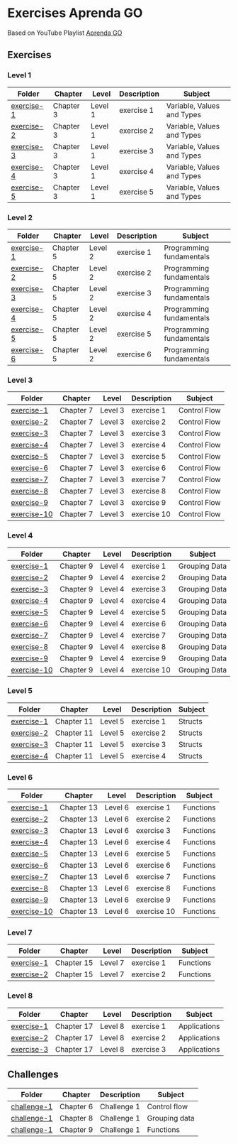 # Exercises Aprenda GO

Based on YouTube Playlist [Aprenda GO](https://www.youtube.com/playlist?list=PLCKpcjBB_VlBsxJ9IseNxFllf-UFEXOdg)

## Exercises

### Level 1

| Folder                                                                                                                        | Chapter   | Level   | Description | Subject                    |
| ----------------------------------------------------------------------------------------------------------------------------- | --------- | ------- | ----------- | -------------------------- |
| [exercise-1](https://github.com/androdri1998/practice-go/tree/main/exercises-aprenda-go/level-1/chapter-3/exercise-1/main.go) | Chapter 3 | Level 1 | exercise 1  | Variable, Values and Types |
| [exercise-2](https://github.com/androdri1998/practice-go/tree/main/exercises-aprenda-go/level-1/chapter-3/exercise-2/main.go) | Chapter 3 | Level 1 | exercise 2  | Variable, Values and Types |
| [exercise-3](https://github.com/androdri1998/practice-go/tree/main/exercises-aprenda-go/level-1/chapter-3/exercise-3/main.go) | Chapter 3 | Level 1 | exercise 3  | Variable, Values and Types |
| [exercise-4](https://github.com/androdri1998/practice-go/tree/main/exercises-aprenda-go/level-1/chapter-3/exercise-4/main.go) | Chapter 3 | Level 1 | exercise 4  | Variable, Values and Types |
| [exercise-5](https://github.com/androdri1998/practice-go/tree/main/exercises-aprenda-go/level-1/chapter-3/exercise-5/main.go) | Chapter 3 | Level 1 | exercise 5  | Variable, Values and Types |

### Level 2

| Folder                                                                                                                        | Chapter   | Level   | Description | Subject                  |
| ----------------------------------------------------------------------------------------------------------------------------- | --------- | ------- | ----------- | ------------------------ |
| [exercise-1](https://github.com/androdri1998/practice-go/tree/main/exercises-aprenda-go/level-2/chapter-5/exercise-1/main.go) | Chapter 5 | Level 2 | exercise 1  | Programming fundamentals |
| [exercise-2](https://github.com/androdri1998/practice-go/tree/main/exercises-aprenda-go/level-2/chapter-5/exercise-2/main.go) | Chapter 5 | Level 2 | exercise 2  | Programming fundamentals |
| [exercise-3](https://github.com/androdri1998/practice-go/tree/main/exercises-aprenda-go/level-2/chapter-5/exercise-3/main.go) | Chapter 5 | Level 2 | exercise 3  | Programming fundamentals |
| [exercise-4](https://github.com/androdri1998/practice-go/tree/main/exercises-aprenda-go/level-2/chapter-5/exercise-4/main.go) | Chapter 5 | Level 2 | exercise 4  | Programming fundamentals |
| [exercise-5](https://github.com/androdri1998/practice-go/tree/main/exercises-aprenda-go/level-2/chapter-5/exercise-5/main.go) | Chapter 5 | Level 2 | exercise 5  | Programming fundamentals |
| [exercise-6](https://github.com/androdri1998/practice-go/tree/main/exercises-aprenda-go/level-2/chapter-5/exercise-6/main.go) | Chapter 5 | Level 2 | exercise 6  | Programming fundamentals |

### Level 3

| Folder                                                                                                                          | Chapter   | Level   | Description | Subject      |
| ------------------------------------------------------------------------------------------------------------------------------- | --------- | ------- | ----------- | ------------ |
| [exercise-1](https://github.com/androdri1998/practice-go/tree/main/exercises-aprenda-go/level-3/chapter-7/exercise-1/main.go)   | Chapter 7 | Level 3 | exercise 1  | Control Flow |
| [exercise-2](https://github.com/androdri1998/practice-go/tree/main/exercises-aprenda-go/level-3/chapter-7/exercise-2/main.go)   | Chapter 7 | Level 3 | exercise 2  | Control Flow |
| [exercise-3](https://github.com/androdri1998/practice-go/tree/main/exercises-aprenda-go/level-3/chapter-7/exercise-3/main.go)   | Chapter 7 | Level 3 | exercise 3  | Control Flow |
| [exercise-4](https://github.com/androdri1998/practice-go/tree/main/exercises-aprenda-go/level-3/chapter-7/exercise-4/main.go)   | Chapter 7 | Level 3 | exercise 4  | Control Flow |
| [exercise-5](https://github.com/androdri1998/practice-go/tree/main/exercises-aprenda-go/level-3/chapter-7/exercise-5/main.go)   | Chapter 7 | Level 3 | exercise 5  | Control Flow |
| [exercise-6](https://github.com/androdri1998/practice-go/tree/main/exercises-aprenda-go/level-3/chapter-7/exercise-6/main.go)   | Chapter 7 | Level 3 | exercise 6  | Control Flow |
| [exercise-7](https://github.com/androdri1998/practice-go/tree/main/exercises-aprenda-go/level-3/chapter-7/exercise-7/main.go)   | Chapter 7 | Level 3 | exercise 7  | Control Flow |
| [exercise-8](https://github.com/androdri1998/practice-go/tree/main/exercises-aprenda-go/level-3/chapter-7/exercise-8/main.go)   | Chapter 7 | Level 3 | exercise 8  | Control Flow |
| [exercise-9](https://github.com/androdri1998/practice-go/tree/main/exercises-aprenda-go/level-3/chapter-7/exercise-9/main.go)   | Chapter 7 | Level 3 | exercise 9  | Control Flow |
| [exercise-10](https://github.com/androdri1998/practice-go/tree/main/exercises-aprenda-go/level-3/chapter-7/exercise-10/main.go) | Chapter 7 | Level 3 | exercise 10 | Control Flow |

### Level 4

| Folder                                                                                                                          | Chapter   | Level   | Description | Subject       |
| ------------------------------------------------------------------------------------------------------------------------------- | --------- | ------- | ----------- | ------------- |
| [exercise-1](https://github.com/androdri1998/practice-go/tree/main/exercises-aprenda-go/level-4/chapter-9/exercise-1/main.go)   | Chapter 9 | Level 4 | exercise 1  | Grouping Data |
| [exercise-2](https://github.com/androdri1998/practice-go/tree/main/exercises-aprenda-go/level-4/chapter-9/exercise-2/main.go)   | Chapter 9 | Level 4 | exercise 2  | Grouping Data |
| [exercise-3](https://github.com/androdri1998/practice-go/tree/main/exercises-aprenda-go/level-4/chapter-9/exercise-3/main.go)   | Chapter 9 | Level 4 | exercise 3  | Grouping Data |
| [exercise-4](https://github.com/androdri1998/practice-go/tree/main/exercises-aprenda-go/level-4/chapter-9/exercise-4/main.go)   | Chapter 9 | Level 4 | exercise 4  | Grouping Data |
| [exercise-5](https://github.com/androdri1998/practice-go/tree/main/exercises-aprenda-go/level-4/chapter-9/exercise-5/main.go)   | Chapter 9 | Level 4 | exercise 5  | Grouping Data |
| [exercise-6](https://github.com/androdri1998/practice-go/tree/main/exercises-aprenda-go/level-4/chapter-9/exercise-6/main.go)   | Chapter 9 | Level 4 | exercise 6  | Grouping Data |
| [exercise-7](https://github.com/androdri1998/practice-go/tree/main/exercises-aprenda-go/level-4/chapter-9/exercise-7/main.go)   | Chapter 9 | Level 4 | exercise 7  | Grouping Data |
| [exercise-8](https://github.com/androdri1998/practice-go/tree/main/exercises-aprenda-go/level-4/chapter-9/exercise-8/main.go)   | Chapter 9 | Level 4 | exercise 8  | Grouping Data |
| [exercise-9](https://github.com/androdri1998/practice-go/tree/main/exercises-aprenda-go/level-4/chapter-9/exercise-9/main.go)   | Chapter 9 | Level 4 | exercise 9  | Grouping Data |
| [exercise-10](https://github.com/androdri1998/practice-go/tree/main/exercises-aprenda-go/level-4/chapter-9/exercise-10/main.go) | Chapter 9 | Level 4 | exercise 10 | Grouping Data |

### Level 5

| Folder                                                                                                                         | Chapter    | Level   | Description | Subject |
| ------------------------------------------------------------------------------------------------------------------------------ | ---------- | ------- | ----------- | ------- |
| [exercise-1](https://github.com/androdri1998/practice-go/tree/main/exercises-aprenda-go/level-5/chapter-11/exercise-1/main.go) | Chapter 11 | Level 5 | exercise 1  | Structs |
| [exercise-2](https://github.com/androdri1998/practice-go/tree/main/exercises-aprenda-go/level-5/chapter-11/exercise-2/main.go) | Chapter 11 | Level 5 | exercise 2  | Structs |
| [exercise-3](https://github.com/androdri1998/practice-go/tree/main/exercises-aprenda-go/level-5/chapter-11/exercise-3/main.go) | Chapter 11 | Level 5 | exercise 3  | Structs |
| [exercise-4](https://github.com/androdri1998/practice-go/tree/main/exercises-aprenda-go/level-5/chapter-11/exercise-4/main.go) | Chapter 11 | Level 5 | exercise 4  | Structs |

### Level 6

| Folder                                                                                                                           | Chapter    | Level   | Description | Subject   |
| -------------------------------------------------------------------------------------------------------------------------------- | ---------- | ------- | ----------- | --------- |
| [exercise-1](https://github.com/androdri1998/practice-go/tree/main/exercises-aprenda-go/level-6/chapter-13/exercise-1/main.go)   | Chapter 13 | Level 6 | exercise 1  | Functions |
| [exercise-2](https://github.com/androdri1998/practice-go/tree/main/exercises-aprenda-go/level-6/chapter-13/exercise-2/main.go)   | Chapter 13 | Level 6 | exercise 2  | Functions |
| [exercise-3](https://github.com/androdri1998/practice-go/tree/main/exercises-aprenda-go/level-6/chapter-13/exercise-3/main.go)   | Chapter 13 | Level 6 | exercise 3  | Functions |
| [exercise-4](https://github.com/androdri1998/practice-go/tree/main/exercises-aprenda-go/level-6/chapter-13/exercise-4/main.go)   | Chapter 13 | Level 6 | exercise 4  | Functions |
| [exercise-5](https://github.com/androdri1998/practice-go/tree/main/exercises-aprenda-go/level-6/chapter-13/exercise-5/main.go)   | Chapter 13 | Level 6 | exercise 5  | Functions |
| [exercise-6](https://github.com/androdri1998/practice-go/tree/main/exercises-aprenda-go/level-6/chapter-13/exercise-6/main.go)   | Chapter 13 | Level 6 | exercise 6  | Functions |
| [exercise-7](https://github.com/androdri1998/practice-go/tree/main/exercises-aprenda-go/level-6/chapter-13/exercise-7/main.go)   | Chapter 13 | Level 6 | exercise 7  | Functions |
| [exercise-8](https://github.com/androdri1998/practice-go/tree/main/exercises-aprenda-go/level-6/chapter-13/exercise-8/main.go)   | Chapter 13 | Level 6 | exercise 8  | Functions |
| [exercise-9](https://github.com/androdri1998/practice-go/tree/main/exercises-aprenda-go/level-6/chapter-13/exercise-9/main.go)   | Chapter 13 | Level 6 | exercise 9  | Functions |
| [exercise-10](https://github.com/androdri1998/practice-go/tree/main/exercises-aprenda-go/level-6/chapter-13/exercise-10/main.go) | Chapter 13 | Level 6 | exercise 10 | Functions |

### Level 7

| Folder                                                                                                                         | Chapter    | Level   | Description | Subject   |
| ------------------------------------------------------------------------------------------------------------------------------ | ---------- | ------- | ----------- | --------- |
| [exercise-1](https://github.com/androdri1998/practice-go/tree/main/exercises-aprenda-go/level-7/chapter-15/exercise-1/main.go) | Chapter 15 | Level 7 | exercise 1  | Functions |
| [exercise-2](https://github.com/androdri1998/practice-go/tree/main/exercises-aprenda-go/level-7/chapter-15/exercise-2/main.go) | Chapter 15 | Level 7 | exercise 2  | Functions |

### Level 8

| Folder                                              | Chapter    | Level   | Description | Subject      |
| --------------------------------------------------- | ---------- | ------- | ----------- | ------------ |
| [exercise-1](level-8/chapter-17/exercise-1/main.go) | Chapter 17 | Level 8 | exercise 1  | Applications |
| [exercise-2](level-8/chapter-17/exercise-2/main.go) | Chapter 17 | Level 8 | exercise 2  | Applications |
| [exercise-3](level-8/chapter-17/exercise-3/main.go) | Chapter 17 | Level 8 | exercise 3  | Applications |

## Challenges

| Folder                                                                                                                             | Chapter   | Description | Subject       |
| ---------------------------------------------------------------------------------------------------------------------------------- | --------- | ----------- | ------------- |
| [challenge-1](https://github.com/androdri1998/practice-go/tree/main/exercises-aprenda-go/challenges/chapter-6/challenge-1/main.go) | Chapter 6 | Challenge 1 | Control flow  |
| [challenge-1](https://github.com/androdri1998/practice-go/tree/main/exercises-aprenda-go/challenges/chapter-8/challenge-1/main.go) | Chapter 8 | Challenge 1 | Grouping data |
| [challenge-1](https://github.com/androdri1998/practice-go/tree/main/exercises-aprenda-go/challenges/chapter-9/challenge-1/main.go) | Chapter 9 | Challenge 1 | Functions     |
